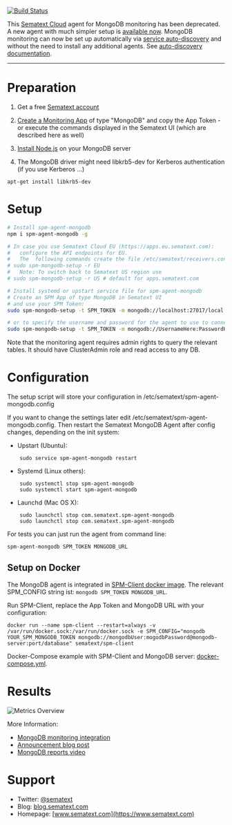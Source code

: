 [![Build Status](https://travis-ci.org/sematext/spm-agent-mongodb.svg?branch=master)](https://travis-ci.org/sematext/spm-agent-mongodb)

This [Sematext Cloud](https://sematext.com/) agent for MongoDB monitoring has been deprecated. A new agent with much simpler setup is [available now](https://sematext.com/product-updates/#/2021/new-agents-for-nginx-apache-and-mongodb).  MongoDB monitoring can now be set up automatically via [service auto-discovery](https://sematext.com/blog/service-autodiscovery-automatic-monitoring/) and without the need to install any additional agents.  See [auto-discovery documentation](https://sematext.com/docs/monitoring/autodiscovery/).

----

# Preparation 

1. Get a free [Sematext account](https://apps.sematext.com/ui/registration)  

2. [Create a Monitoring App](https://apps.sematext.com/spm-reports/registerApplication.do) of type "MongoDB" and copy the App Token - or execute the commands displayed in the Sematext UI (which are described here as well)

3. [Install Node.js](https://nodejs.org/en/download/package-manager/) on your MongoDB server

4. The MongoDB driver might need libkrb5-dev for Kerberos authentication (if you use Kerberos ...)
```
apt-get install libkrb5-dev
```
# Setup 
```sh
# Install spm-agent-mongodb 
npm i spm-agent-mongodb -g

# In case you use Sematext Cloud EU (https://apps.eu.sematext.com): 
#   configure the API endpoints for EU. 
#   The  following commands create the file /etc/sematext/receivers.config: 
# sudo spm-mongodb-setup -r EU 
#   Note: To switch back to Sematext US region use
# sudo spm-mongodb-setup -r US # default for apps.sematext.com

# Install systemd or upstart service file for spm-agent-mongodb
# Create an SPM App of type MongoDB in Sematext UI 
# and use your SPM Token:
sudo spm-mongodb-setup -t SPM_TOKEN -m mongodb://localhost:27017/local

# or to specify the username and password for the agent to use to connect to MongoDB
sudo spm-mongodb-setup -t SPM_TOKEN -m mongodb://UsernameHere:PasswordHere@localhost:27017/DbNameHere
```
Note that the monitoring agent requires admin rights to query the relevant tables. It should have ClusterAdmin role and read access to any DB.

# Configuration 

The setup script will store your configuration in /etc/sematext/spm-agent-mongodb.config 

If you want to change the settings later edit /etc/sematext/spm-agent-mongodb.config. 
Then restart the Sematext MongoDB Agent after config changes, depending on the init system:
- Upstart (Ubuntu):  
```
    sudo service spm-agent-mongodb restart 
```
- Systemd (Linux others):  
```
    sudo systemctl stop spm-agent-mongodb
    sudo systemctl start spm-agent-mongodb
```
- Launchd (Mac OS X): 
```
    sudo launchctl stop com.sematext.spm-agent-mongodb
    sudo launchctl stop com.sematext.spm-agent-mongodb
```

For tests you can just run the agent from command line:
```
spm-agent-mongodb SPM_TOKEN MONGODB_URL
```

## Setup on Docker

The MongoDB agent is integrated in [SPM-Client docker image](https://hub.docker.com/r/sematext/spm-client/).
The relevant SPM_CONFIG string ist: 
```mongodb SPM_TOKEN MONGODB_URL```. 

Run SPM-Client, replace the App Token and MongoDB URL with your configuration: 
```
docker run --name spm-client --restart=always -v /var/run/docker.sock:/var/run/docker.sock -e SPM_CONFIG="mongodb YOUR_SPM_MONGODB_TOKEN mongodb://mongodbUser:mogodbPassword@mongodb-server:port/database" sematext/spm-client
```

Docker-Compose example with SPM-Client and MongoDB server: [docker-compose.yml](https://github.com/sematext/docker-spm-client/blob/master/examples/mongodb/docker-compose.yml). 

# Results

![Metrics Overview](https://sematext.files.wordpress.com/2015/12/mongodb_overview.png)

More Information: 
- [MongoDB monitoring integration](https://sematext.com/docs/integration/mongodb) 
- [Announcement blog post](https://blog.sematext.com/mongodb-monitoring/) 
- [MongoDB reports video](https://www.youtube.com/watch?v=BIERrXzbiNM) 

# Support 

- Twitter: [@sematext](https://www.twitter.com/sematext)
- Blog: [blog.sematext.com](https://blog.sematext.com)
- Homepage: [www.sematext.com](https://www.sematext.com)
